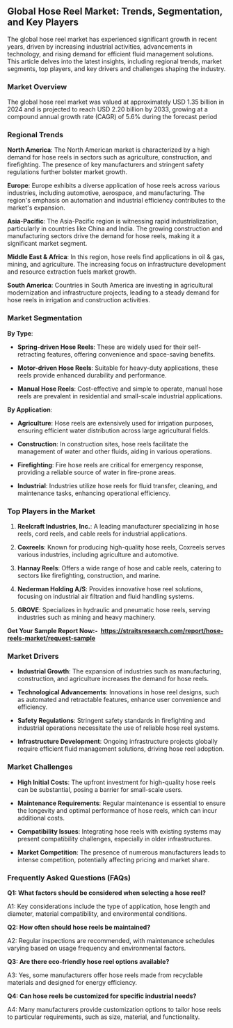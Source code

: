 <h2 data-start="40" data-end="106"><strong data-start="40" data-end="106">Global Hose Reel Market: Trends, Segmentation, and Key Players</strong></h2>
<p data-start="108" data-end="475">The global hose reel market has experienced significant growth in recent years, driven by increasing industrial activities, advancements in technology, and rising demand for efficient fluid management solutions. This article delves into the latest insights, including regional trends, market segments, top players, and key drivers and challenges shaping the industry.</p>
<h3 data-start="482" data-end="501">Market Overview</h3>
<p data-start="503" data-end="757">The global hose reel market was valued at approximately USD 1.35 billion in 2024 and is projected to reach USD 2.20 billion by 2033, growing at a compound annual growth rate (CAGR) of 5.6% during the forecast period&nbsp;</p>
<h3 data-start="764" data-end="783">Regional Trends</h3>
<p data-start="785" data-end="1040"><strong data-start="785" data-end="802">North America</strong>: The North American market is characterized by a high demand for hose reels in sectors such as agriculture, construction, and firefighting. The presence of key manufacturers and stringent safety regulations further bolster market growth.</p>
<p data-start="1042" data-end="1285"><strong data-start="1042" data-end="1052">Europe</strong>: Europe exhibits a diverse application of hose reels across various industries, including automotive, aerospace, and manufacturing. The region's emphasis on automation and industrial efficiency contributes to the market's expansion.</p>
<p data-start="1287" data-end="1539"><strong data-start="1287" data-end="1303">Asia-Pacific</strong>: The Asia-Pacific region is witnessing rapid industrialization, particularly in countries like China and India. The growing construction and manufacturing sectors drive the demand for hose reels, making it a significant market segment.</p>
<p data-start="1541" data-end="1746"><strong data-start="1541" data-end="1565">Middle East &amp; Africa</strong>: In this region, hose reels find applications in oil &amp; gas, mining, and agriculture. The increasing focus on infrastructure development and resource extraction fuels market growth.</p>
<p data-start="1748" data-end="1951"><strong data-start="1748" data-end="1765">South America</strong>: Countries in South America are investing in agricultural modernization and infrastructure projects, leading to a steady demand for hose reels in irrigation and construction activities.</p>
<h3 data-start="1958" data-end="1981">Market Segmentation</h3>
<p data-start="1983" data-end="1995"><strong data-start="1983" data-end="1994">By Type</strong>:</p>
<ul data-start="1997" data-end="2413">
<li data-start="1997" data-end="2134">
<p data-start="1999" data-end="2134"><strong data-start="1999" data-end="2027">Spring-driven Hose Reels</strong>: These are widely used for their self-retracting features, offering convenience and space-saving benefits.</p>
</li>
<li data-start="2136" data-end="2261">
<p data-start="2138" data-end="2261"><strong data-start="2138" data-end="2165">Motor-driven Hose Reels</strong>: Suitable for heavy-duty applications, these reels provide enhanced durability and performance.</p>
</li>
<li data-start="2263" data-end="2413">
<p data-start="2265" data-end="2413"><strong data-start="2265" data-end="2286">Manual Hose Reels</strong>: Cost-effective and simple to operate, manual hose reels are prevalent in residential and small-scale industrial applications.</p>
</li>
</ul>
<p data-start="2415" data-end="2434"><strong data-start="2415" data-end="2433">By Application</strong>:</p>
<ul data-start="2436" data-end="2989">
<li data-start="2436" data-end="2583">
<p data-start="2438" data-end="2583"><strong data-start="2438" data-end="2453">Agriculture</strong>: Hose reels are extensively used for irrigation purposes, ensuring efficient water distribution across large agricultural fields.</p>
</li>
<li data-start="2585" data-end="2721">
<p data-start="2587" data-end="2721"><strong data-start="2587" data-end="2603">Construction</strong>: In construction sites, hose reels facilitate the management of water and other fluids, aiding in various operations.</p>
</li>
<li data-start="2723" data-end="2853">
<p data-start="2725" data-end="2853"><strong data-start="2725" data-end="2741">Firefighting</strong>: Fire hose reels are critical for emergency response, providing a reliable source of water in fire-prone areas.</p>
</li>
<li data-start="2855" data-end="2989">
<p data-start="2857" data-end="2989"><strong data-start="2857" data-end="2871">Industrial</strong>: Industries utilize hose reels for fluid transfer, cleaning, and maintenance tasks, enhancing operational efficiency.</p>
</li>
</ul>
<h3 data-start="2996" data-end="3025">Top Players in the Market</h3>
<ol data-start="3027" data-end="3696">
<li data-start="3027" data-end="3169">
<p data-start="3030" data-end="3169"><strong data-start="3030" data-end="3060">Reelcraft Industries, Inc.</strong>: A leading manufacturer specializing in hose reels, cord reels, and cable reels for industrial applications.</p>
</li>
<li data-start="3171" data-end="3306">
<p data-start="3174" data-end="3306"><strong data-start="3174" data-end="3186">Coxreels</strong>: Known for producing high-quality hose reels, Coxreels serves various industries, including agriculture and automotive.</p>
</li>
<li data-start="3308" data-end="3438">
<p data-start="3311" data-end="3438"><strong data-start="3311" data-end="3327">Hannay Reels</strong>: Offers a wide range of hose and cable reels, catering to sectors like firefighting, construction, and marine.</p>
</li>
<li data-start="3440" data-end="3575">
<p data-start="3443" data-end="3575"><strong data-start="3443" data-end="3467">Nederman Holding A/S</strong>: Provides innovative hose reel solutions, focusing on industrial air filtration and fluid handling systems.</p>
</li>
<li data-start="3577" data-end="3696">
<p data-start="3580" data-end="3696"><strong data-start="3580" data-end="3589">GROVE</strong>: Specializes in hydraulic and pneumatic hose reels, serving industries such as mining and heavy machinery.</p>
</li>
</ol>
<p><strong>Get Your Sample Report Now:-&nbsp;&nbsp;<a href="https://straitsresearch.com/report/hose-reels-market/request-sample">https://straitsresearch.com/report/hose-reels-market/request-sample</a>&nbsp;</strong></p>
<h3 data-start="3703" data-end="3721">Market Drivers&nbsp;</h3>
<ul data-start="3723" data-end="4316">
<li data-start="3723" data-end="3865">
<p data-start="3725" data-end="3865"><strong data-start="3725" data-end="3746">Industrial Growth</strong>: The expansion of industries such as manufacturing, construction, and agriculture increases the demand for hose reels.</p>
</li>
<li data-start="3867" data-end="4019">
<p data-start="3869" data-end="4019"><strong data-start="3869" data-end="3899">Technological Advancements</strong>: Innovations in hose reel designs, such as automated and retractable features, enhance user convenience and efficiency.</p>
</li>
<li data-start="4021" data-end="4166">
<p data-start="4023" data-end="4166"><strong data-start="4023" data-end="4045">Safety Regulations</strong>: Stringent safety standards in firefighting and industrial operations necessitate the use of reliable hose reel systems.</p>
</li>
<li data-start="4168" data-end="4316">
<p data-start="4170" data-end="4316"><strong data-start="4170" data-end="4200">Infrastructure Development</strong>: Ongoing infrastructure projects globally require efficient fluid management solutions, driving hose reel adoption.</p>
</li>
</ul>
<h3 data-start="4323" data-end="4344">Market Challenges</h3>
<ul data-start="4346" data-end="4938">
<li data-start="4346" data-end="4482">
<p data-start="4348" data-end="4482"><strong data-start="4348" data-end="4370">High Initial Costs</strong>: The upfront investment for high-quality hose reels can be substantial, posing a barrier for small-scale users.</p>
</li>
<li data-start="4484" data-end="4645">
<p data-start="4486" data-end="4645"><strong data-start="4486" data-end="4514">Maintenance Requirements</strong>: Regular maintenance is essential to ensure the longevity and optimal performance of hose reels, which can incur additional costs.</p>
</li>
<li data-start="4647" data-end="4794">
<p data-start="4649" data-end="4794"><strong data-start="4649" data-end="4673">Compatibility Issues</strong>: Integrating hose reels with existing systems may present compatibility challenges, especially in older infrastructures.</p>
</li>
<li data-start="4796" data-end="4938">
<p data-start="4798" data-end="4938"><strong data-start="4798" data-end="4820">Market Competition</strong>: The presence of numerous manufacturers leads to intense competition, potentially affecting pricing and market share.</p>
</li>
</ul>
<h3 data-start="4945" data-end="4982">Frequently Asked Questions (FAQs)</h3>
<p data-start="4984" data-end="5053"><strong data-start="4984" data-end="5053">Q1: What factors should be considered when selecting a hose reel?</strong></p>
<p data-start="5055" data-end="5190">A1: Key considerations include the type of application, hose length and diameter, material compatibility, and environmental conditions.</p>
<p data-start="5192" data-end="5242"><strong data-start="5192" data-end="5242">Q2: How often should hose reels be maintained?</strong></p>
<p data-start="5244" data-end="5371">A2: Regular inspections are recommended, with maintenance schedules varying based on usage frequency and environmental factors.</p>
<p data-start="5373" data-end="5432"><strong data-start="5373" data-end="5432">Q3: Are there eco-friendly hose reel options available?</strong></p>
<p data-start="5434" data-end="5545">A3: Yes, some manufacturers offer hose reels made from recyclable materials and designed for energy efficiency.</p>
<p data-start="5547" data-end="5614"><strong data-start="5547" data-end="5614">Q4: Can hose reels be customized for specific industrial needs?</strong></p>
<p data-start="5616" data-end="5760">A4: Many manufacturers provide customization options to tailor hose reels to particular requirements, such as size, material, and functionality.</p>
